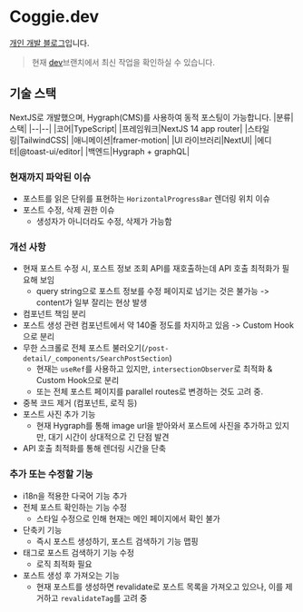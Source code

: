 # Coggie.dev
[개인 개발 블로그](https://coggie.dev/blog)입니다.
> 현재 [dev](https://github.com/coggiee/zentechie-blog/tree/dev)브랜치에서 최신 작업을 확인하실 수 있습니다.

## 기술 스택
NextJS로 개발했으며, Hygraph(CMS)를 사용하여 동적 포스팅이 가능합니다.
|분류|스택|
|--|--|
|코어|TypeScript|
|프레임워크|NextJS 14 app router|
|스타일링|TailwindCSS|
|애니메이션|framer-motion|
|UI 라이브러리|NextUI|
|에디터|@toast-ui/editor|
|백엔드|Hygraph + graphQL|

### 현재까지 파악된 이슈
- 포스트를 읽은 단위를 표현하는 `HorizontalProgressBar` 렌더링 위치 이슈
- 포스트 수정, 삭제 권한 이슈
  - 생성자가 아니더라도 수정, 삭제가 가능함
### 개선 사항
- 현재 포스트 수정 시, 포스트 정보 조회 API를 재호출하는데 API 호출 최적화가 필요해 보임
  - query string으로 포스트 정보를 수정 페이지로 넘기는 것은 불가능 -> content가 일부 잘리는 현상 발생
- 컴포넌트 책임 분리
- 포스트 생성 관련 컴포넌트에서 약 140줄 정도를 차지하고 있음 -> Custom Hook으로 분리
- 무한 스크롤로 전체 포스트 불러오기(`/post-detail/_components/SearchPostSection`)
  - 현재는 `useRef`를 사용하고 있지만, `intersectionObserver`로 최적화 & Custom Hook으로 분리
  - 또는 전체 포스트 페이지를 parallel routes로 변경하는 것도 고려 중.
- 중복 코드 제거 (컴포넌트, 로직 등)
- 포스트 사진 추가 기능
  - 현재 Hygraph를 통해 image url을 받아와서 포스트에 사진을 추가하고 있지만, 대기 시간이 상대적으로 긴 단점 발견
- API 호출 최적화를 통해 렌더링 시간을 단축

### 추가 또는 수정할 기능
- i18n을 적용한 다국어 기능 추가
- 전체 포스트 확인하는 기능 수정
  - 스타일 수정으로 인해 현재는 메인 페이지에서 확인 불가
- 단축키 기능
  - 즉시 포스트 생성하기, 포스트 검색하기 기능 맵핑
- 태그로 포스트 검색하기 기능 수정
  - 로직 최적화 필요
- 포스트 생성 후 가져오는 기능
  - 현재 포스트를 생성하면 revalidate로 포스트 목록을 가져오고 있으나, 이를 제거하고 `revalidateTag`를 고려 중

